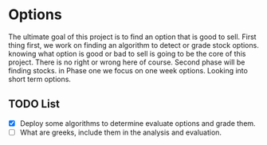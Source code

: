 # Options
The ultimate goal of this project is to find an option that is good to sell. First thing first, we work on finding an algorithm to detect or grade stock options. knowing what option is good or bad to sell is going to be the core of this project. There is no right or wrong here of course. Second phase will be finding stocks.
in Phase one we focus on one week options. Looking into short term options.

## TODO List
- [x] Deploy some algorithms to determine evaluate options and grade them.
- [ ] What are greeks, include them in the analysis and evaluation.
